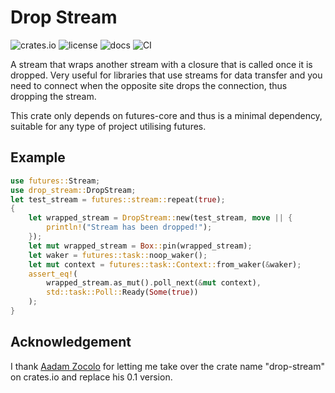 # Drop Stream

![crates.io](https://img.shields.io/crates/v/drop-stream.svg)
![license](https://img.shields.io/crates/l/drop-stream.svg)
![docs](https://img.shields.io/docsrs/drop-stream.svg)
![CI](https://github.com/DreamplaySE/drop-stream/actions/workflows/rust.yml/badge.svg)

A stream that wraps another stream with a closure that is called once it is dropped.
Very useful for libraries that use streams for data transfer and you need to connect
when the opposite site drops the connection, thus dropping the stream.

This crate only depends on futures-core and thus is a minimal dependency, suitable for any type of project utilising futures.

## Example

```rust
use futures::Stream;
use drop_stream::DropStream;
let test_stream = futures::stream::repeat(true);
{
    let wrapped_stream = DropStream::new(test_stream, move || {
        println!("Stream has been dropped!");
    });
    let mut wrapped_stream = Box::pin(wrapped_stream);
    let waker = futures::task::noop_waker();
    let mut context = futures::task::Context::from_waker(&waker);
    assert_eq!(
        wrapped_stream.as_mut().poll_next(&mut context),
        std::task::Poll::Ready(Some(true))
    );
}
```

## Acknowledgement

I thank [Aadam Zocolo](https://github.com/AadamZ5) for letting me take over the crate name "drop-stream" on crates.io and replace his 0.1 version.
